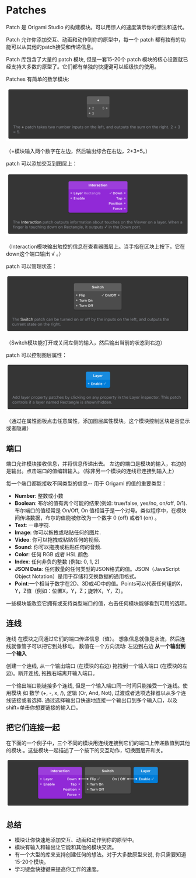 # Patches

Patch 是 Origami Studio 的构建模块。可以用惊人的速度演示你的想法和迭代。

Patch 允许你添加交互、动画和动作到你的原型中，每一个 patch 都有独有的功能可以从其他的patch接受和传递信息。

Patch 库包含了大量的 patch 模块, 但是一套15-20个 patch 模块的核心设置就已经支持大多数的原型了。它们都有单独的快捷键可以超级快的使用。

Patches 有简单的数学模块:

![](.gitbook/assets/1.png)

（+模块输入两个数字在左边，然后输出综合在右边，2+3=5。）

patch 可以添加交互到图层上：

![](.gitbook/assets/2.png)

（Interaction模块输出触控的信息在查看器图层上。当手指在区块上按下，它在down这个端口输出 √ 。）

patch 可以管理状态：

![](.gitbook/assets/3.png)

（Switch模块能打开或关闭左侧的输入，然后输出当前的状态到右边）

patch 可以控制图层属性：

![](.gitbook/assets/4.png)

（通过在属性面板点击任意属性，添加图层属性模块。这个模块控制区块是否显示或者隐藏）

## 端口

端口允许模块接收信息，并将信息传递出去。 左边的端口是模块的输入，右边的是输出。点击端口的值编辑输入。（除非另一个模块的连线已连接到输入上）

每一个端口都能接收不同类型的信息-- 用于 Origami 的值的重要类型：

* **Number**: 整数或小数
* **Boolean**: 布尔的值有两个可能的结果\(例如: true\/false, yes\/no, on\/off, 0\/1\). 布尔端口的值经常是 On\/Off,  On 值相当于是一个对号。类似程序中，在模块间传递数据，布尔的值能被修改为一个数字 0 \(off\) 或者1 \(on\) 。
* **Text**: 一串字符.
* **Image**: 你可以拖拽或粘贴任何的图片.
* **Video**: 你可以拖拽或粘贴任何的视频.
* **Sound**: 你可以拖拽或粘贴任何的音频.
* **Color**: 任何 RGB 或者 HSL 颜色.
* **Index**: 任何非负的整数 \(例如: 0, 1, 2\)
* **JSON Data**: 任何数量的任何类型的JSON格式的值。JSON（JavaScript Object Notation）是用于存储和交换数据的通用格式。 
* **Point**:一个相当于数字在2D、3D或4D中的值。Points可以代表任何组的X，Y，Z值（例如：位置X，Y，Z；旋转X，Y，Z）。 

一些模块能改变它拥有或支持类型端口的值，右击任何模块能够看到可用的选项。

## 连线

连线 在模块之间通过它们的端口传递信息（值）。 想象信息就像是水流，然后连线就像管子可以把它到处移动。 数值在一个方向流动: 左边到右边 **从一个输出到一个输入**

创建一个连线, 从一个输出端口 \(在模块的右边\) 拖拽到一个输入端口 \(在模块的左边\)。断开连线, 拖拽右端离开输入端口。

一个输出端口能链接多个连线, 但是一个输入端口同一时间只能接受一个连线。使用模块 如 数学 \(+, -, x, \/\), 逻辑 \(Or, And, Not\), 过渡或者选项选择器以从多个连线链接或者选择. 通过选择输出口快速地连接一个输出口到多个输入口，以及shift+单击你想要链接的输入口。

## 把它们连接一起

在下面的一个例子中，三个不同的模块用连线连接到它们的端口上传递数值到其他的模块.。这些模块一起描述了一个按下的交互动作，切换图层开和关。

![](.gitbook/assets/5.png)

## 总结

* 模块让你快速地添加交互、动画和动作到你的原型中。
* 模块有输入和输出让它能和其他的模块交流。
* 有一个大型的库来支持创建任何的想法。对于大多数原型来说, 你只需要知道15-20个模块。
* 学习键盘快捷键来提高你工作的速度。

